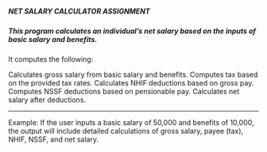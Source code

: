 ##### NET SALARY CALCULATOR ASSIGNMENT
##### This program calculates an individual’s net salary based on the inputs of basic salary and benefits. 
It computes the following:

Calculates gross salary from basic salary and benefits.
Computes tax based on the provided tax rates.
Calculates NHIF deductions based on gross pay.
Computes NSSF deductions based on pensionable pay.
Calculates net salary after deductions.

---
Example: 
If the user inputs a basic salary of 50,000 and benefits of 10,000, the output will include detailed calculations of gross salary, payee (tax), NHIF, NSSF, and net salary.